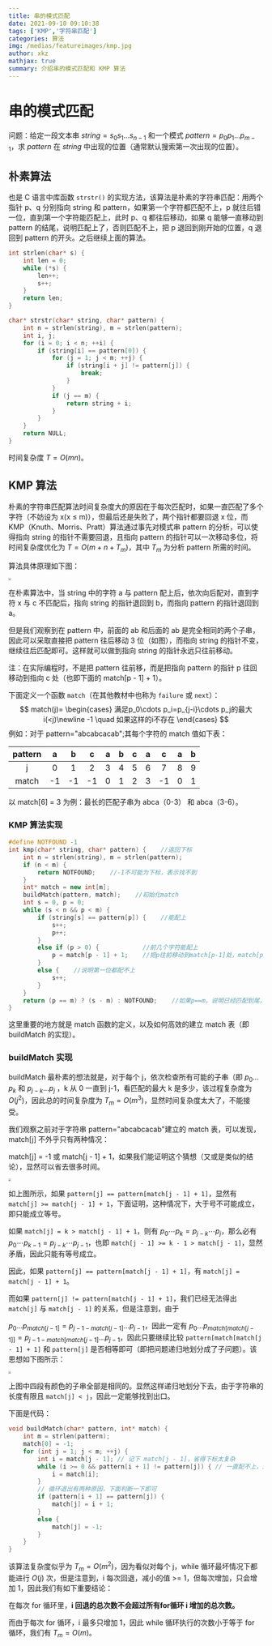 ```yaml
---
title: 串的模式匹配
date: 2021-09-10 09:10:38
tags: ['KMP','字符串匹配']
categories: 算法
img: /medias/featureimages/kmp.jpg
author: xkz
mathjax: true
summary: 介绍串的模式匹配和 KMP 算法
---
```


# 串的模式匹配

问题：给定一段文本串 $string=s_0s_1...s_{n-1}$ 和一个模式 $pattern=p_0p_1...p_{m-1}$，求 $pattern$ 在 $string$ 中出现的位置（通常默认搜索第一次出现的位置）。

## 朴素算法

也是 C 语言中库函数 `strstr()` 的实现方法，该算法是朴素的字符串匹配：用两个指针 p、q 分别指向 string 和 pattern，如果第一个字符都匹配不上，p 就往后错一位，直到第一个字符能匹配上，此时 p、q 都往后移动，如果 q 能够一直移动到 pattern 的结尾，说明匹配上了，否则匹配不上，把 p 退回到刚开始的位置，q 退回到 pattern 的开头。之后继续上面的算法。

```cpp
int strlen(char* s) {
    int len = 0;
    while (*s) {
        len++;
        s++;
    }
    return len;
}

char* strstr(char* string, char* pattern) {
    int n = strlen(string), m = strlen(pattern);
    int i, j;
    for (i = 0; i < n; ++i) {
        if (string[i] == pattern[0]) {
            for (j = 1; j < m; ++j) {
                if (string[i + j] != pattern[j]) {
                    break;
                }
            }
            if (j == m) {
                return string + i;
            }
        }
    }
    return NULL;
}
```

时间复杂度 $T=O(mn)$。

## KMP 算法

朴素的字符串匹配算法时间复杂度大的原因在于每次匹配时，如果一直匹配了多个字符（不妨设为 x(x ≤ m)），但最后还是失败了，两个指针都要回退 x 位，而 KMP（Knuth、Morris、Pratt）算法通过事先对模式串 pattern 的分析，可以使得指向 string 的指针不需要回退，且指向 pattern 的指针可以一次移动多位，将时间复杂度优化为 $T=O(m+n+T_m)$，其中 $T_m$ 为分析 pattern 所需的时间。

算法具体原理如下图：

<img src="1.png" style="zoom: 33%;" />

在朴素算法中，当 string 中的字符 a 与 pattern 配上后，依次向后配对，直到字符 x 与 c 不匹配后，指向 string 的指针退回到 b，而指向 pattern 的指针退回到 a。

但是我们观察到在 pattern 中，前面的 ab 和后面的 ab 是完全相同的两个子串，因此可以采取直接把 pattern 往后移动 3 位（如图），而指向 string 的指针不变，继续往后匹配即可。这样就可以做到指向 string 的指针永远只往前移动。

注：在实际编程时，不是把 pattern 往前移，而是把指向 pattern 的指针 p 往回移动到指向 c 处（也即下面的 match[p - 1] + 1）。

下面定义一个函数 `match`（在其他教材中也称为 `failure` 或 `next`）：
$$
match(j)=
\begin{cases}
满足p_0\cdots p_i=p_{j-i}\cdots p_j的最大i(<j)\newline
-1 \quad 如果这样的i不存在
\end{cases}
$$
例如：对于 pattern="abcabcacab";其每个字符的 match 值如下表：

| pattern |  a   |  b   |  c   |  a   |  b   |  c   |  a   |  c   |  a   |  b   |
| :-----: | :--: | :--: | :--: | :--: | :--: | :--: | :--: | :--: | :--: | :--: |
|    j    |  0   |  1   |  2   |  3   |  4   |  5   |  6   |  7   |  8   |  9   |
|  match  |  -1  |  -1  |  -1  |  0   |  1   |  2   |  3   |  -1  |  0   |  1   |

以 match[6] = 3 为例：最长的匹配子串为 abca（0-3） 和 abca（3-6）。

### KMP 算法实现

```cpp
#define NOTFOUND -1
int kmp(char* string, char* pattern) {    //返回下标
    int n = strlen(string), m = strlen(pattern);
    if (n < m) {
        return NOTFOUND;    //-1不可能为下标，表示找不到
    }
    int* match = new int[m];
    buildMatch(pattern, match);    //初始化match
    int s = 0, p = 0;
    while (s < n && p < m) {
        if (string[s] == pattern[p]) {    //能配上
            s++;
            p++;
        }
        else if (p > 0) {            //前几个字符能配上
            p = match[p - 1] + 1;    //把p往前移动到match[p-1]处，match[p-1]前面的子串不用再匹配
        }
        else {    //说明第一位都配不上
            s++;
        }
    }
    return (p == m) ? (s - m) : NOTFOUND;    //如果p==m，说明已经匹配到尾，否则找不到
}
```

这里重要的地方就是 match 函数的定义，以及如何高效的建立 match 表（即 buildMatch 的实现）。

### buildMatch 实现

buildMatch 最朴素的想法就是，对于每个 j，依次检查所有可能的子串（即 $p_0\dots p_k$ 和 $p_{j-k}\dots p_j$ ，k 从 0 一直到 j-1，看匹配的最大 k 是多少，该过程复杂度为 $O(j^2)$，因此总的时间复杂度为 $T_m=O(m^3)$，显然时间复杂度太大了，不能接受。

我们观察之前对于字符串 pattern="abcabcacab"建立的 match 表，可以发现，match[j] 不外乎只有两种情况：

match[j] = -1 或 match[j - 1] + 1，如果我们能证明这个猜想（又或是类似的结论），显然可以省去很多时间。

<img src="match.png" style="zoom: 33%;" />

如上图所示，如果 `pattern[j] == pattern[match[j - 1] + 1]`，显然有 `match[j] >= match[j - 1] + 1`，下面证明，这种情况下，大于号不可能成立，即只能成立等号。

如果 `match[j] = k > match[j - 1] + 1`，则有 $p_0\cdots p_k=p_{j-k}\cdots p_j$，那么必有 $p_0\cdots p_{k-1}=p_{j-k}\cdots p_{j-1}$，也即 `match[j - 1] >= k - 1 > match[j - 1]`，显然矛盾，因此只能有等号成立。

因此，如果 `pattern[j] == pattern[match[j - 1] + 1]`，有 `match[j] = match[j - 1] + 1`。

而如果 `pattern[j] != pattern[match[j - 1] + 1]`，我们已经无法得出 `match[j]` 与 `match[j - 1]` 的关系，但是注意到，由于

$p_0\dots p_{match[j-1]}=p_{j-1-match[j-1]} \dots p_{j-1}$，因此一定有 $p_0\dots p_{match[match[j-1]]}=p_{j-1-match[match[j-1]}\dots p_{j-1}$，因此只要继续比较 `pattern[match[match[j - 1] + 1]` 和 `pattern[j]` 是否相等即可（即把问题递归地划分成了子问题）。该思想如下图所示：

 <img src="match_2.png" style="zoom:33%;" />

上图中四段有颜色的子串全部是相同的。显然这样递归地划分下去，由于字符串的长度有限且 `match[j] < j`，因此一定能够找到出口。

下面是代码：

```cpp
void buildMatch(char* pattern, int* match) {
	int m = strlen(pattern);
    match[0] = -1;
    for (int j = 1; j < m; ++j) {
        int i = match[j - 1]; // 记下 match[j - 1]，省得下标太复杂
        while (i >= 0 && pattern[i + 1] != pattern[j]) { // 一直配不上，递归地划分
            i = match[i];
        }
        // 循环退出有两种原因，下面判断一下即可
        if (pattern[i + 1] == pattern[j]) {
            match[j] = i + 1;
        }
        else {
            match[j] = -1;
        }
    }
}
```

该算法复杂度似乎为 $T_m=O(m^2)$，因为看似对每个 j，while 循环最坏情况下都能进行 $O(j)$ 次，但是注意到，i 每次回退，减小的值 >= 1，但每次增加，只会增加 1，因此我们有如下重要结论：

在每次 for 循环里，**i 回退的总次数不会超过所有for循环 i 增加的总次数。**

而由于每次 for 循环，i 最多只增加 1，因此 while 循环执行的次数小于等于 for 循环，我们有 $T_m=O(m)$。

